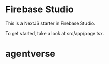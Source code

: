 # Firebase Studio

This is a NextJS starter in Firebase Studio.

To get started, take a look at src/app/page.tsx.
# agentverse
